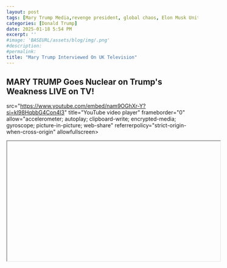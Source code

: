 ```yaml
---
layout: post
tags: [Mary Trump Media,revenge president, global chaos, Elon Musk United Kingdom (UK), politics]
categories: [Donald Trump]
date: 2025-01-18 5:54 PM
excerpt: ''
#image: 'BASEURL/assets/blog/img/.png'
#description:
#permalink:
title: "Mary Trump Interviewed On UK Television"
---
```



## MARY TRUMP Goes Nuclear on Trump's Weakness LIVE on TV!
 src="https://www.youtube.com/embed/nam9OGhXr-Y?si=kl98HqbbG4Con4I3" title="YouTube video player" frameborder="0" allow="accelerometer; autoplay; clipboard-write; encrypted-media; gyroscope; picture-in-picture; web-share" referrerpolicy="strict-origin-when-cross-origin" allowfullscreen></iframe>
<iframe width="560" height="315"
 
Jan 17, 2025  #donaldtrump #marytrump #currentevents
Mary Trump talks Trump’s vengeance presidency and global chaos fueled by Elon Musk.
